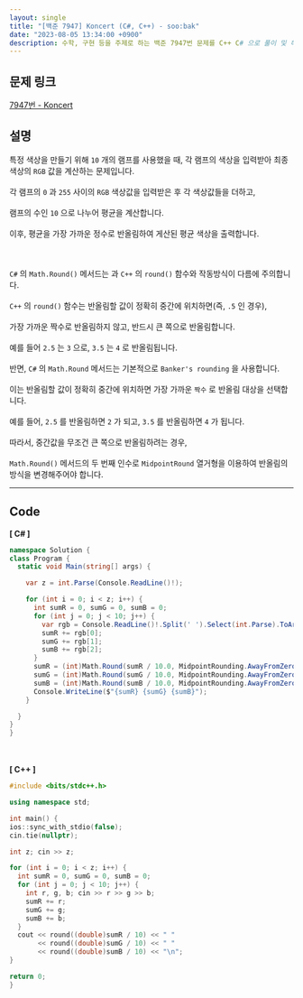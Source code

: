 ```yaml
---
layout: single
title: "[백준 7947] Koncert (C#, C++) - soo:bak"
date: "2023-08-05 13:34:00 +0900"
description: 수학, 구현 등을 주제로 하는 백준 7947번 문제를 C++ C# 으로 풀이 및 해설
---
```


## 문제 링크
  [7947번 - Koncert](https://www.acmicpc.net/problem/7947)

## 설명
특정 색상을 만들기 위해 `10` 개의 램프를 사용했을 때, 각 램프의 색상을 입력받아 최종 색상의 `RGB` 값을 계산하는 문제입니다.<br>
<br>
각 램프의 `0` 과 `255` 사이의 `RGB` 색상값을 입력받은 후 각 색상값들을 더하고,<br>
<br>
램프의 수인 `10` 으로 나누어 평균을 계산합니다.<br>
<br>
이후, 평균을 가장 가까운 정수로 반올림하여 게산된 평균 색상을 출력합니다.<br>
<br><br><br>
`C#` 의 `Math.Round()` 메서드는 과 `C++` 의 `round()` 함수와 작동방식이 다름에 주의합니다. <br>
<br>
`C++` 의 `round()` 함수는 반올림할 값이 정확히 중간에 위치하면(즉, `.5` 인 경우),<br>
<br>
가장 가까운 짝수로 반올림하지 않고, 반드시 큰 쪽으로 반올림합니다.<br>
<br>
예를 들어 `2.5` 는 `3` 으로, `3.5` 는 `4` 로 반올림됩니다.
<br><br>
반면, `C#` 의 `Math.Round` 메서드는 기본적으로 `Banker's rounding` 을 사용합니다.<br>
<br>
이는 반올림할 값이 정확히 중간에 위치하면 가장 가까운 `짝수` 로 반올림 대상을 선택합니다. <br>
<br>
예를 들어, `2.5` 를 반올림하면 `2` 가 되고, `3.5` 를 반올림하면 `4` 가 됩니다. <br>
<br>
따라서, 중간값을 무조건 큰 쪽으로 반올림하려는 경우, <br>
<br>
`Math.Round()` 메서드의 두 번째 인수로 `MidpointRound` 열거형을 이용하여 반올림의 방식을 변경해주어야 합니다.<br>

- - -

## Code
<b>[ C# ] </b>
<br>

  ```c#
namespace Solution {
  class Program {
    static void Main(string[] args) {

      var z = int.Parse(Console.ReadLine()!);

      for (int i = 0; i < z; i++) {
        int sumR = 0, sumG = 0, sumB = 0;
        for (int j = 0; j < 10; j++) {
          var rgb = Console.ReadLine()!.Split(' ').Select(int.Parse).ToArray();
          sumR += rgb[0];
          sumG += rgb[1];
          sumB += rgb[2];
        }
        sumR = (int)Math.Round(sumR / 10.0, MidpointRounding.AwayFromZero);
        sumG = (int)Math.Round(sumG / 10.0, MidpointRounding.AwayFromZero);
        sumB = (int)Math.Round(sumB / 10.0, MidpointRounding.AwayFromZero);
        Console.WriteLine($"{sumR} {sumG} {sumB}");
      }

    }
  }
}
  ```
<br><br>
<b>[ C++ ] </b>
<br>

  ```c++
#include <bits/stdc++.h>

using namespace std;

int main() {
  ios::sync_with_stdio(false);
  cin.tie(nullptr);

  int z; cin >> z;

  for (int i = 0; i < z; i++) {
    int sumR = 0, sumG = 0, sumB = 0;
    for (int j = 0; j < 10; j++) {
      int r, g, b; cin >> r >> g >> b;
      sumR += r;
      sumG += g;
      sumB += b;
    }
    cout << round((double)sumR / 10) << " "
         << round((double)sumG / 10) << " "
         << round((double)sumB / 10) << "\n";
  }

  return 0;
}
  ```
